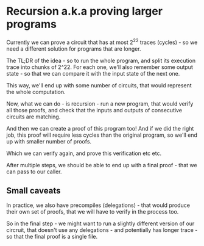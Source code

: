 # Recursion a.k.a proving larger programs

Currently we can prove a circuit that has at most $2^{22}$ traces (cycles) - so we need a different solution for programs that are longer.

The TL;DR of the idea - so to run the whole program, and split its execution trace into chunks of 2^22. For each one, we'll also remember some output state - so that we can compare it with the input state of the next one.

This way, we'll end up with some number of circuits, that would represent the whole computation.

Now, what we can do - is recursion - run a new program, that would verify all those proofs, and check that the inputs and outputs of consecutive circuits are matching.

And then we can create a proof of this program too! And if we did the right job, this proof will require less cycles than the original program, so we'll end up with smaller number of proofs.

Which we can verify again, and prove this verification etc etc.

After multiple steps, we should be able to end up with a final proof - that we can pass to our caller.

## Small caveats

In practice, we also have precompiles (delegations) - that would produce their own set of proofs, that we will have to verify in the process too.

So in the final step - we might want to run a slightly different version of our circruit, that doesn't use any delegations - and potentially has longer trace - so that the final proof is a single file.